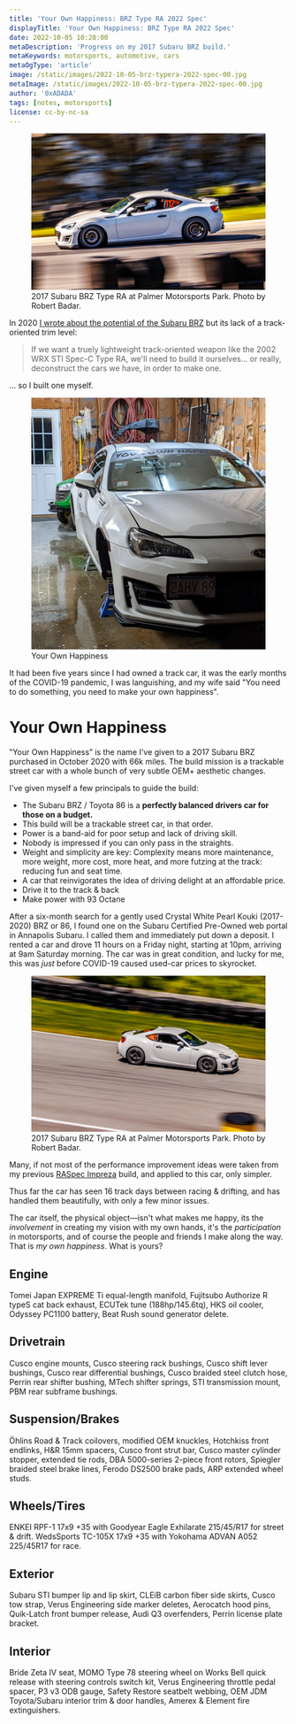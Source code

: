 ```yaml
---
title: 'Your Own Happiness: BRZ Type RA 2022 Spec'
displayTitle: 'Your Own Happiness: BRZ Type RA 2022 Spec'
date: 2022-10-05 10:28:00
metaDescription: 'Progress on my 2017 Subaru BRZ build.'
metaKeywords: motorsports, automotive, cars
metaOgType: 'article'
image: /static/images/2022-10-05-brz-typera-2022-spec-00.jpg
metaImage: /static/images/2022-10-05-brz-typera-2022-spec-00.jpg
author: '0xADADA'
tags: [notes, motorsports]
license: cc-by-nc-sa
---
```


<figure>
  <img src="/static/images/2022-10-05-brz-typera-2022-spec-00.jpg" alt="2017 Subaru BRZ Type RA">
  <figcaption>
    2017 Subaru BRZ Type RA at Palmer Motorsports Park. Photo by Robert Badar.
  </figcaption>
</figure>

In 2020 [I wrote about the potential of the Subaru
BRZ](/2020/10/20/the-type-ra-subaru-cant-build/) but its lack of a
track-oriented trim level:

> If we want a truely lightweight track-oriented weapon like the 2002 WRX STI
> Spec-C Type RA, we'll need to build it ourselves... or really, deconstruct the
> cars we have, in order to make one.

… so I built one myself.

<figure>
  <img src="/static/images/2022-10-05-brz-typera-2022-spec-02.jpg" alt="Your Own Happiness">
  <figcaption>
    Your Own Happiness
  </figcaption>
</figure>

It had been five years since I had owned a track car, it was the early months of
the COVID-19 pandemic, I was languishing, and my wife said "You need to do
something, you need to make your own happiness".

# Your Own Happiness

‟Your Own Happiness” is the name I've given to a 2017 Subaru BRZ purchased in
October 2020 with 66k miles. The build mission is a trackable street car with a
whole bunch of very subtle OEM+ aesthetic changes.

I've given myself a few principals to guide the build:

- The Subaru BRZ / Toyota 86 is a **perfectly balanced drivers car for those on a budget.**
- This build will be a trackable street car, in that order.
- Power is a band-aid for poor setup and lack of driving skill.
- Nobody is impressed if you can only pass in the straights.
- Weight and simplicity are key: Complexity means more maintenance, more weight, more cost, more heat, and more futzing at the track: reducing fun and seat time.
- A car that reinvigorates the idea of driving delight at an affordable price.
- Drive it to the track & back
- Make power with 93 Octane

After a six-month search for a gently used Crystal White Pearl Kouki (2017-2020)
BRZ or 86, I found one on the Subaru Certified Pre-Owned web portal in Annapolis
Subaru. I called them and immediately put down a deposit. I rented a car and
drove 11 hours on a Friday night, starting at 10pm, arriving at 9am Saturday
morning. The car was in great condition, and lucky for me, this was _just_ before
COVID-19 caused used-car prices to skyrocket.

<figure>
  <img src="/static/images/2022-10-05-brz-typera-2022-spec-01.jpg" alt="2017 Subaru BRZ Type RA">
  <figcaption>
    2017 Subaru BRZ Type RA at Palmer Motorsports Park. Photo by Robert Badar.
  </figcaption>
</figure>

Many, if not most of the performance improvement ideas were taken from my previous
[RASpec Impreza](/2015/08/15/raspec-impreza/) build, and applied to this car,
only simpler.

Thus far the car has seen 16 track days between racing & drifting, and has handled
them beautifully, with only a few minor issues.

The car itself, the physical object—isn't what makes me happy, its the _involvement_ in
creating my vision with my own hands, it's the _participation_ in motorsports,
and of course the people and friends I make along the way. That is _my own happiness_.
What is yours?

## Engine

Tomei Japan EXPREME Ti equal-length manifold,
Fujitsubo Authorize R typeS cat back exhaust,
ECUTek tune (188hp/145.6tq),
HKS oil cooler,
Odyssey PC1100 battery,
Beat Rush sound generator delete.

## Drivetrain

Cusco engine mounts,
Cusco steering rack bushings,
Cusco shift lever bushings,
Cusco rear differential bushings,
Cusco braided steel clutch hose,
Perrin rear shifter bushing,
MTech shifter springs,
STI transmission mount,
PBM rear subframe bushings.

## Suspension/Brakes

Öhlins Road & Track coilovers,
modified OEM knuckles,
Hotchkiss front endlinks,
H&R 15mm spacers,
Cusco front strut bar,
Cusco master cylinder stopper,
extended tie rods,
DBA 5000-series 2-piece front rotors,
Spiegler braided steel brake lines,
Ferodo DS2500 brake pads,
ARP extended wheel studs.

## Wheels/Tires

ENKEI RPF-1 17x9 +35 with Goodyear Eagle Exhilarate 215/45/R17 for street & drift.
WedsSports TC-105X 17x9 +35 with Yokohama ADVAN A052 225/45R17 for race.

## Exterior

Subaru STI bumper lip and lip skirt,
CLEiB carbon fiber side skirts,
Cusco tow strap,
Verus Engineering side marker deletes,
Aerocatch hood pins,
Quik-Latch front bumper release,
Audi Q3 overfenders,
Perrin license plate bracket.

## Interior

Bride Zeta IV seat,
MOMO Type 78 steering wheel on Works Bell quick release with steering controls switch kit,
Verus Engineering throttle pedal spacer,
P3 v3 ODB gauge,
Safety Restore seatbelt webbing,
OEM JDM Toyota/Subaru interior trim & door handles,
Amerex & Element fire extinguishers.
